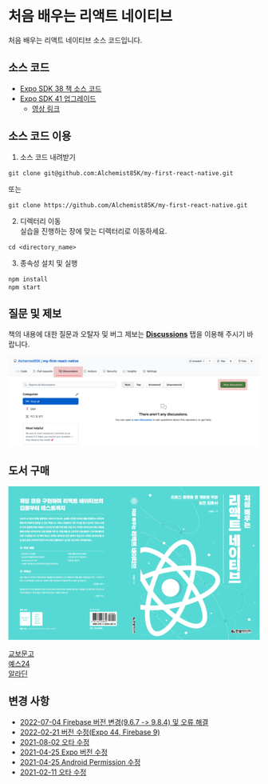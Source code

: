 # 처음 배우는 리액트 네이티브

처음 배우는 리액트 네이티브 소스 코드입니다.

## 소스 코드

- [Expo SDK 38 책 소스 코드](https://github.com/Alchemist85K/my-first-react-native/tree/Expo-38)
- [Expo SDK 41 업그레이드](https://github.com/Alchemist85K/my-first-react-native/tree/Expo-41)
  - [영상 링크](https://youtu.be/nzd5Cd2Utlo)

## 소스 코드 이용

1. 소스 코드 내려받기

```
git clone git@github.com:Alchemist85K/my-first-react-native.git
```

또는

```
git clone https://github.com/Alchemist85K/my-first-react-native.git
```

2. 디렉터리 이동  
   실습을 진행하는 장에 맞는 디렉터리로 이동하세요.

```
cd <directory_name>
```

3. 종속성 설치 및 실행

```
npm install
npm start
```

## 질문 및 제보

책의 내용에 대한 질문과 오탈자 및 버그 제보는 **[Discussions](https://github.com/Alchemist85K/my-first-react-native/discussions)** 탭을 이용해 주시기 바랍니다.

![Discussions](https://github.com/Alchemist85K/my-first-react-native/blob/main/.github/img/Discussions.png)

## 도서 구매

![Book Cover](https://github.com/Alchemist85K/my-first-react-native/blob/main/.github/img/cover.jpg)

[교보문고](http://www.kyobobook.co.kr/product/detailViewKor.laf?ejkGb=KOR&mallGb=KOR&barcode=9791162243879&orderClick=LEa&Kc=)  
[예스24](http://www.yes24.com/Product/Goods/97163575)  
[알라딘](https://www.aladin.co.kr/shop/wproduct.aspx?ItemId=262548791)

## 변경 사항

- [2022-07-04 Firebase 버전 변경(9.6.7 -> 9.8.4) 및 오류 해결](https://github.com/Alchemist85K/my-first-react-native/blob/main/CHANGELOG.md#2022-07-04)
- [2022-02-21 버전 수정(Expo 44, Firebase 9)](https://github.com/Alchemist85K/my-first-react-native/blob/main/CHANGELOG.md#2022-02-21)
- [2021-08-02 오타 수정](https://github.com/Alchemist85K/my-first-react-native/blob/main/CHANGELOG.md#2021-08-02)
- [2021-04-25 Expo 버전 수정](https://github.com/Alchemist85K/my-first-react-native/blob/main/CHANGELOG.md#2021-04-25)
- [2021-04-25 Android Permission 수정](https://github.com/Alchemist85K/my-first-react-native/blob/main/chapter09/CHANGELOG.md#2021-04-25)
- [2021-02-11 오타 수정](https://github.com/Alchemist85K/my-first-react-native/blob/main/CHANGELOG.md#2021-02-11)
